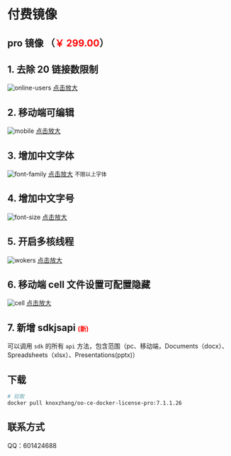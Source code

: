 # 付费镜像

## pro 镜像 （<span style="color:red">￥ 299.00</span>）

<!-- <span style="color:#000000;font-size:16px;text-decoration:line-through">￥99.00</span> -->

## 1. 去除 20 链接数限制

![online-users](/pay/online-users.png)
<a href="../pay/online-users.png" target="_blank">点击放大</a>

## 2. 移动端可编辑

![mobile](/pay/mobile.png)
<a href="../pay/mobile.png" target="_blank">点击放大</a>

## 3. 增加中文字体

![font-family](/pay/font-family.png)
<a href="../pay/font-family.png" target="_blank">点击放大</a>
<span style="font-size:12px">不限以上字体</span>

## 4. 增加中文字号

![font-size](/pay/font-size.png)
<a href="../pay/font-size.png" target="_blank">点击放大</a>

## 5. 开启多核线程

![wokers](/pay/wokers.png)
<a href="../pay/wokers.png" target="_blank">点击放大</a>

## 6. 移动端 cell 文件设置可配置隐藏

![cell](/pay/cell.png)
<a href="../pay/cell.png" target="_blank">点击放大</a>

## 7. 新增 sdkjsapi <span style="color:red;font-size:14px">(新)</span>

可以调用 `sdk` 的所有 `api` 方法，包含范围（pc、移动端，Documents（docx）、Spreadsheets（xlsx）、Presentations(pptx)）

## 下载

```sh
# 拉取
docker pull knoxzhang/oo-ce-docker-license-pro:7.1.1.26

```

## 联系方式

QQ：601424688

<script setup>
import Footer from '../../components/Footer.vue'
</script>

<Footer tip=" "/>
